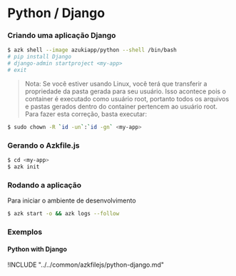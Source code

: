# Python / Django

### Criando uma aplicação Django

```sh
$ azk shell --image azukiapp/python --shell /bin/bash
# pip install Django
# django-admin startproject <my-app>
# exit
```

> Nota: Se você estiver usando Linux, você terá que transferir a propriedade da pasta gerada para seu usuário. Isso acontece pois o container é executado como usuário root, portanto todos os arquivos e pastas gerados dentro do container pertencem ao usuário root. Para fazer esta correção, basta executar:

```sh
$ sudo chown -R `id -un`:`id -gn` <my-app>
```

### Gerando o Azkfile.js

```sh
$ cd <my-app>
$ azk init
```

### Rodando a aplicação

Para iniciar o ambiente de desenvolvimento

```sh
$ azk start -o && azk logs --follow
```

### Exemplos

#### Python with Django

!INCLUDE "../../common/azkfilejs/python-django.md"
